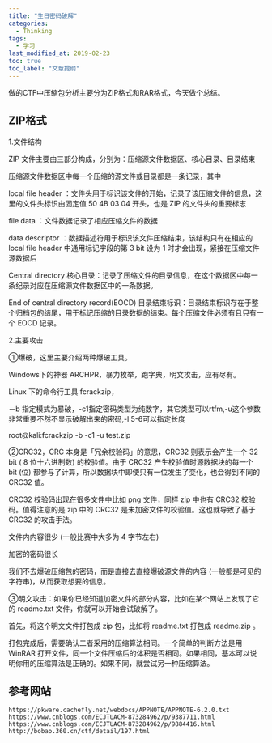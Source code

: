 ```yaml
---
title: "生日密码破解"
categories:
  - Thinking
tags:
  - 学习
last_modified_at: 2019-02-23
toc: true
toc_label: "文章提纲"
---
```


做的CTF中压缩包分析主要分为ZIP格式和RAR格式，今天做个总结。

## ZIP格式

1.文件结构

  ZIP 文件主要由三部分构成，分别为：压缩源文件数据区、核心目录、目录结束
  
  压缩源文件数据区中每一个压缩的源文件或目录都是一条记录，其中

  local file header ：文件头用于标识该文件的开始，记录了该压缩文件的信息，这里的文件头标识由固定值 50 4B 03 04 开头，也是 ZIP 的文件头的重要标志
  
  file data ：文件数据记录了相应压缩文件的数据
  
  data descriptor ：数据描述符用于标识该文件压缩结束，该结构只有在相应的 local file header 中通用标记字段的第 3 bit 设为 1 时才会出现，紧接在压缩文件源数据后

  Central directory 核心目录：记录了压缩文件的目录信息，在这个数据区中每一条纪录对应在压缩源文件数据区中的一条数据。

  End of central directory record(EOCD) 目录结束标识：目录结束标识存在于整个归档包的结尾，用于标记压缩的目录数据的结束。每个压缩文件必须有且只有一个 EOCD 记录。
  
 2.主要攻击
 
   ①爆破，这里主要介绍两种爆破工具。
    
   Windows下的神器 ARCHPR，暴力枚举，跑字典，明文攻击，应有尽有。
    
   Linux 下的命令行工具 fcrackzip，
    
   －b 指定模式为暴破，-c1指定密码类型为纯数字，其它类型可以rtfm,-u这个参数非常重要不然不显示破解出来的密码,-l 5-6可以指定长度
    
   root@kali:fcrackzip -b -c1 -u test.zip
   
   ②CRC32，CRC 本身是「冗余校验码」的意思，CRC32 则表示会产生一个 32 bit ( 8 位十六进制数) 的校验值。由于 CRC32 产生校验值时源数据块的每一个 bit (位) 都参与了计算，所以数据块中即使只有一位发生了变化，也会得到不同的 CRC32 值。

   CRC32 校验码出现在很多文件中比如 png 文件，同样 zip 中也有 CRC32 校验码。值得注意的是 zip 中的 CRC32 是未加密文件的校验值。这也就导致了基于 CRC32 的攻击手法。

   文件内内容很少 (一般比赛中大多为 4 字节左右)
   
   加密的密码很长

   我们不去爆破压缩包的密码，而是直接去直接爆破源文件的内容 (一般都是可见的字符串)，从而获取想要的信息。
   
   ③明文攻击：如果你已经知道加密文件的部分内容，比如在某个网站上发现了它的 readme.txt 文件，你就可以开始尝试破解了。

   首先，将这个明文文件打包成 zip 包，比如将 readme.txt 打包成 readme.zip 。

   打包完成后，需要确认二者采用的压缩算法相同。一个简单的判断方法是用 WinRAR 打开文件，同一个文件压缩后的体积是否相同。如果相同，基本可以说明你用的压缩算法是正确的。如果不同，就尝试另一种压缩算法。
   
## 参考网站

   
    https://pkware.cachefly.net/webdocs/APPNOTE/APPNOTE-6.2.0.txt
    https://www.cnblogs.com/ECJTUACM-873284962/p/9387711.html
    https://www.cnblogs.com/ECJTUACM-873284962/p/9884416.html
    http://bobao.360.cn/ctf/detail/197.html
